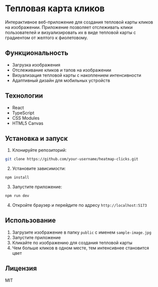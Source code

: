# Тепловая карта кликов

Интерактивное веб-приложение для создания тепловой карты кликов на изображении. Приложение позволяет отслеживать клики пользователей и визуализировать их в виде тепловой карты с градиентом от желтого к фиолетовому.

## Функциональность

- Загрузка изображения
- Отслеживание кликов и тапов на изображении
- Визуализация тепловой карты с накоплением интенсивности
- Адаптивный дизайн для мобильных устройств

## Технологии

- React
- TypeScript
- CSS Modules
- HTML5 Canvas

## Установка и запуск

1. Клонируйте репозиторий:
```bash
git clone https://github.com/your-username/heatmap-clicks.git
```

2. Установите зависимости:
```bash
npm install
```

3. Запустите приложение:
```bash
npm run dev
```

4. Откройте браузер и перейдите по адресу `http://localhost:5173`

## Использование

1. Загрузите изображение в папку `public` с именем `sample-image.jpg`
2. Запустите приложение
3. Кликайте по изображению для создания тепловой карты
4. Чем больше кликов в одном месте, тем интенсивнее становится цвет

## Лицензия

MIT
